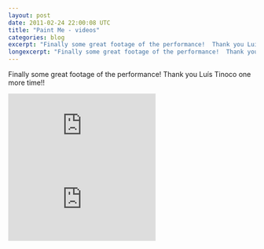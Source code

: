 ```yaml
---
layout: post
date: 2011-02-24 22:00:08 UTC
title: "Paint Me - videos"
categories: blog
excerpt: "Finally some great footage of the performance!  Thank you Luís Tinoco one more time!!"
longexcerpt: "Finally some great footage of the performance!  Thank you Luís Tinoco one more time!!"
---
```


Finally some great footage of the performance!  Thank you Luís Tinoco one more time!!

<div class="video-container"><iframe src="http://www.youtube.com/embed/7j3DPwGHLuE" frameborder="0" allowfullscreen></iframe></div>

<div class="video-container"><iframe src="http://www.youtube.com/embed/xwja_nB1PI0" frameborder="0" allowfullscreen></iframe></div>
